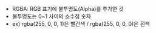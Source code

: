 * RGBA: RGB 표기에 불투명도(Alpha)를 추가한 것
* 불투명도는 0~1 사이의 소수점 숫자
* ex) rgba(255, 0, 0, 1)은 빨간색 / rgba(255, 0, 0, 0)은 흰색
